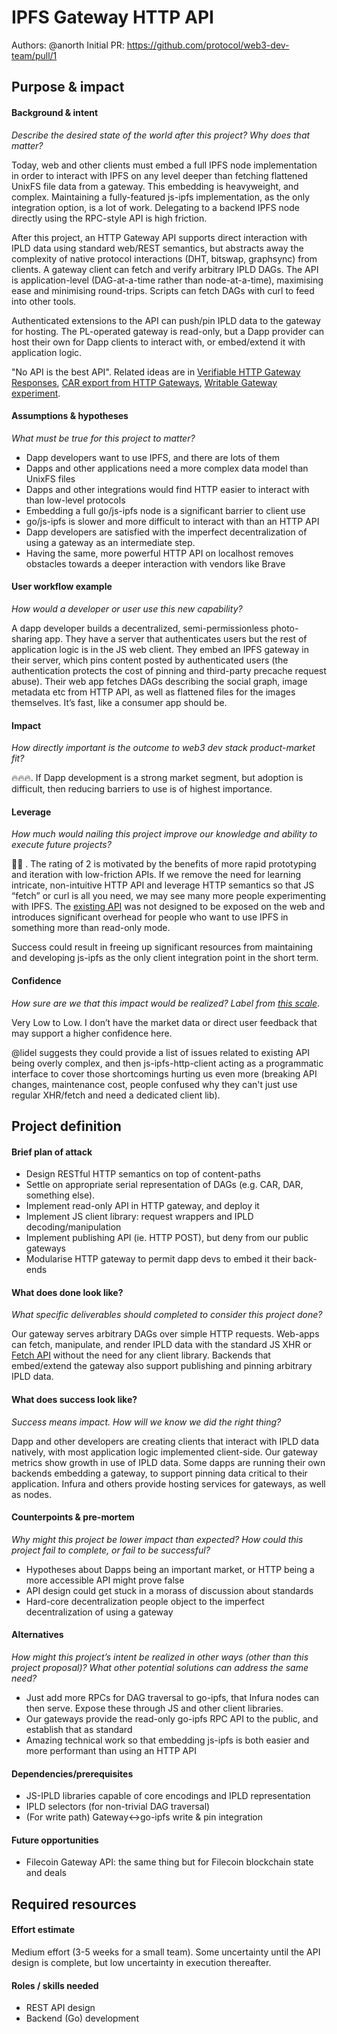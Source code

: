 # IPFS Gateway HTTP API
Authors: @anorth
Initial PR: https://github.com/protocol/web3-dev-team/pull/1

## Purpose &amp; impact 
#### Background &amp; intent
_Describe the desired state of the world after this project? Why does that matter?_

Today, web and other clients must embed a full IPFS node implementation in order to interact with IPFS 
on any level deeper than fetching flattened UnixFS file data from a gateway. 
This embedding is heavyweight, and complex. 
Maintaining a fully-featured js-ipfs implementation, as the only integration option, is a lot of work. 
Delegating to a backend IPFS node directly using the RPC-style API is high friction.

After this project, an HTTP Gateway API supports direct interaction with IPLD data using standard web/REST semantics, 
but abstracts away the complexity of native protocol interactions (DHT, bitswap, graphsync) from clients. 
A gateway client can fetch and verify arbitrary IPLD DAGs. 
The API is application-level (DAG-at-a-time rather than node-at-a-time), maximising ease and minimising round-trips. 
Scripts can fetch DAGs with curl to feed into other tools.

Authenticated extensions to the API can push/pin IPLD data to the gateway for hosting. 
The PL-operated gateway is read-only, but a Dapp provider can host their own for Dapp clients to interact with, or embed/extend it with application logic.

"No API is the best API".
Related ideas are in [Verifiable HTTP Gateway Responses](https://github.com/ipfs/in-web-browsers/issues/128), 
[CAR export from HTTP Gateways](https://github.com/ipfs/in-web-browsers/issues/170), [Writable Gateway experiment](https://discuss.ipfs.io/t/writeable-http-gateways/210?u=lidel).

#### Assumptions &amp; hypotheses
_What must be true for this project to matter?_

- Dapp developers want to use IPFS, and there are lots of them
- Dapps and other applications need a more complex data model than UnixFS files
- Dapps and other integrations would find HTTP easier to interact with than low-level protocols
- Embedding a full go/js-ipfs node is a significant barrier to client use
- go/js-ipfs is slower and more difficult to interact with than an HTTP API
- Dapp developers are satisfied with the imperfect decentralization of using a gateway as an intermediate step.
- Having the same, more powerful HTTP API on localhost removes obstacles towards a deeper interaction with vendors like Brave

#### User workflow example
_How would a developer or user use this new capability?_

A dapp developer builds a decentralized, semi-permissionless photo-sharing app. 
They have a server that authenticates users but the rest of application logic is in the JS web client. 
They embed an IPFS gateway in their server, which pins content posted by authenticated users 
(the authentication protects the cost of pinning and third-party precache request abuse). 
Their web app fetches DAGs describing the social graph, image metadata etc from HTTP API, as well as flattened files for the images themselves. 
It’s fast, like a consumer app should be.

#### Impact
_How directly important is the outcome to web3 dev stack product-market fit?_

🔥🔥🔥. If Dapp development is a strong market segment, but adoption is difficult, then reducing barriers to use is of highest importance.

#### Leverage
_How much would nailing this project improve our knowledge and ability to execute future projects?_

🎯🎯 . The rating of 2 is motivated by the benefits of more rapid prototyping and iteration with low-friction APIs. 
If we remove the need for learning intricate, non-intuitive HTTP API and leverage HTTP semantics so that JS “fetch” or curl is all you need, 
we may see many more people experimenting with IPFS. 
The [existing API](https://docs.ipfs.io/reference/http/api/) was not designed to be exposed on the web and introduces
significant overhead for people who want to use IPFS in something more than read-only mode.

Success could result in freeing up significant resources from maintaining and developing js-ipfs as the only client integration point in the short term.

#### Confidence
_How sure are we that this impact would be realized? Label from [this scale](https://medium.com/@nimay/inside-product-introduction-to-feature-priority-using-ice-impact-confidence-ease-and-gist-5180434e5b15)_.

Very Low to Low. I don’t have the market data or direct user feedback that may support a higher confidence here.

@lidel suggests they could provide a list of issues related to existing API being overly complex, 
and then js-ipfs-http-client acting as a programmatic interface to cover those shortcomings hurting us even more 
(breaking API changes, maintenance cost, people confused why they can't just use regular XHR/fetch and need a dedicated client lib).


## Project definition
#### Brief plan of attack

- Design RESTful HTTP semantics on top of content-paths
- Settle on appropriate serial representation of DAGs (e.g. CAR, DAR, something else).
- Implement read-only API in HTTP gateway, and deploy it
- Implement JS client library: request wrappers and IPLD decoding/manipulation
- Implement publishing API (ie. HTTP POST), but deny from our public gateways
- Modularise HTTP gateway to permit dapp devs to embed it their back-ends

#### What does done look like?
_What specific deliverables should completed to consider this project done?_

Our gateway serves arbitrary DAGs over simple HTTP requests. 
Web-apps can fetch, manipulate, and render IPLD data with the standard JS XHR or [Fetch API](https://developer.mozilla.org/en-US/docs/Web/API/Fetch_API/Using_Fetch) without the need for any client library. 
Backends that embed/extend the gateway also support publishing and pinning arbitrary IPLD data.

####  What does success look like?
_Success means impact. How will we know we did the right thing?_

Dapp and other developers are creating clients that interact with IPLD data natively, with most application logic implemented client-side. 
Our gateway metrics show growth in use of IPLD data. 
Some dapps are running their own backends embedding a gateway, to support pinning data critical to their application. 
Infura and others provide hosting services for gateways, as well as nodes.

#### Counterpoints &amp; pre-mortem
_Why might this project be lower impact than expected? How could this project fail to complete, or fail to be successful?_

- Hypotheses about Dapps being an important market, or HTTP being a more accessible API might prove false
- API design could get stuck in a morass of discussion about standards
- Hard-core decentralization people object to the imperfect decentralization of using a gateway

#### Alternatives
_How might this project’s intent be realized in other ways (other than this project proposal)? What other potential solutions can address the same need?_

- Just add more RPCs for DAG traversal to go-ipfs, that Infura nodes can then serve. Expose these through JS and other client libraries.
- Our gateways provide the read-only go-ipfs RPC API to the public, and establish that as standard
- Amazing technical work so that embedding js-ipfs is both easier and more performant than using an HTTP API

#### Dependencies/prerequisites

- JS-IPLD libraries capable of core encodings and IPLD representation
- IPLD selectors (for non-trivial DAG traversal)
- (For write path) Gateway<->go-ipfs write & pin integration

#### Future opportunities
<!--What future projects/opportunities could this project enable?-->

- Filecoin Gateway API: the same thing but for Filecoin blockchain state and deals

## Required resources

#### Effort estimate
Medium effort (3-5 weeks for a small team). 
Some uncertainty until the API design is complete, but low uncertainty in execution thereafter.

#### Roles / skills needed
- REST API design
- Backend (Go) development
